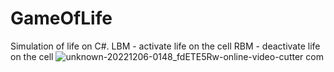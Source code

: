 # GameOfLife
Simulation of life on C#.
LBM - activate life on the cell
RBM - deactivate life on the cell
![unknown-20221206-0148_fdETE5Rw-_online-video-cutter com_](https://user-images.githubusercontent.com/58878384/205763916-95312701-9b8d-4397-b5cf-66d6638e4703.gif)
